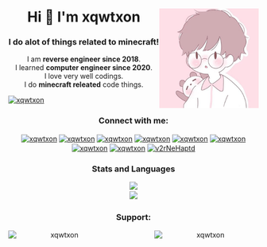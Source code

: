 <h1 align="center">Hi 👋 I'm xqwtxon<img src="icon-200x200.png" align=right /></h1>
<h3 align="center">I do alot of things related to minecraft!</h3>
<p align=center>I am <b>reverse engineer since 2018</b>.<br>I learned <b>computer engineer since 2020</b>.<br>I love very well codings.<br>I do <b>minecraft releated</b> code things. </p>
<p align="left"> <a href="https://xqwtxon.ml"><img src="https://github-profile-trophy.vercel.app/?username=xqwtxon&transparent=true" alt="xqwtxon" /></a> </p>

<h3 align="center">Connect with me:</h3>
<p align="center">
<a href="https://codepen.io/xqwtxon" target="blank"><img align="center" src="https://raw.githubusercontent.com/rahuldkjain/github-profile-readme-generator/master/src/images/icons/Social/codepen.svg" alt="xqwtxon" height="30" width="40" /></a>
<a href="https://dev.to/xqwtxon" target="blank"><img align="center" src="https://raw.githubusercontent.com/rahuldkjain/github-profile-readme-generator/master/src/images/icons/Social/devto.svg" alt="xqwtxon" height="30" width="40" /></a>
<a href="https://twitter.com/xqwtxon" target="blank"><img align="center" src="https://raw.githubusercontent.com/rahuldkjain/github-profile-readme-generator/master/src/images/icons/Social/twitter.svg" alt="xqwtxon" height="30" width="40" /></a>
<a href="https://stackoverflow.com/users/xqwtxon" target="blank"><img align="center" src="https://raw.githubusercontent.com/rahuldkjain/github-profile-readme-generator/master/src/images/icons/Social/stack-overflow.svg" alt="xqwtxon" height="30" width="40" /></a>
<a href="https://codesandbox.com/xqwtxon" target="blank"><img align="center" src="https://raw.githubusercontent.com/rahuldkjain/github-profile-readme-generator/master/src/images/icons/Social/codesandbox.svg" alt="xqwtxon" height="30" width="40" /></a>
<a href="https://fb.com/xqwtxon" target="blank"><img align="center" src="https://raw.githubusercontent.com/rahuldkjain/github-profile-readme-generator/master/src/images/icons/Social/facebook.svg" alt="xqwtxon" height="30" width="40" /></a>
<a href="https://instagram.com/xqwtxon" target="blank"><img align="center" src="https://raw.githubusercontent.com/rahuldkjain/github-profile-readme-generator/master/src/images/icons/Social/instagram.svg" alt="xqwtxon" height="30" width="40" /></a>
<a href="https://www.youtube.com/c/xqwtxon" target="blank"><img align="center" src="https://raw.githubusercontent.com/rahuldkjain/github-profile-readme-generator/master/src/images/icons/Social/youtube.svg" alt="xqwtxon" height="30" width="40" /></a>
<a href="https://discord.gg/v2rNeHaptd" target="blank"><img align="center" src="https://raw.githubusercontent.com/rahuldkjain/github-profile-readme-generator/master/src/images/icons/Social/discord.svg" alt="v2rNeHaptd" height="30" width="40" /></a>
</p>
<h3 align="center">Stats and Languages</h3>
<p align="center">
<a href="https://github.com/xqwtxon"><img src="https://github-readme-stats.vercel.app/api?username=xqwtxon&theme=transparent&show_icons=true"></a><br>
<a href="https://github.com/xqwtxon"><img src="https://github-readme-stats.vercel.app/api/top-langs/?username=xqwtxon&theme=transparent&show_icons=true"></a>
</p>
<h3 align="center">Support:</h3>
<p align="center"><a href="https://www.buymeacoffee.com/xqwtxon"> <img align="right" src="https://cdn.buymeacoffee.com/buttons/v2/default-yellow.png" height="50" width="210" alt="xqwtxon" /></a><a href="https://ko-fi.com/xqwtxon"> <img align="left" src="https://cdn.ko-fi.com/cdn/kofi3.png?v=3" height="50" width="210" alt="xqwtxon" /></a></p><br><br>
<br><br>
